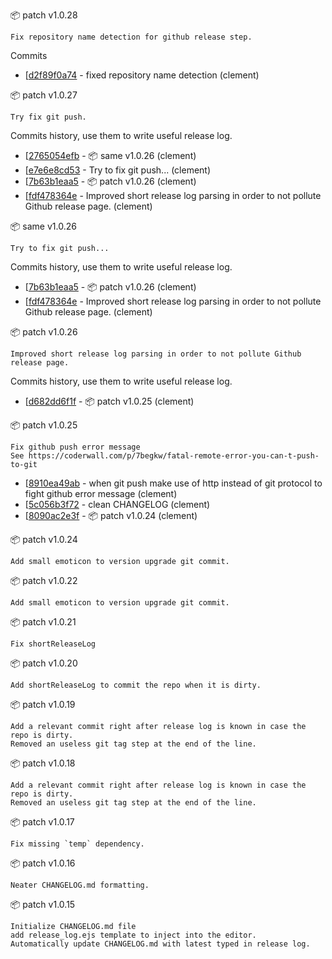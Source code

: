 :package: patch v1.0.28

```
Fix repository name detection for github release step.
```

Commits

* [[d2f89f0a74](https://github.com/maboiteaspam/project-bin-publish/commit/d2f89f0a74) - fixed repository name detection (clement) 

:package: patch v1.0.27

```
Try fix git push.
```

Commits history, use them to write useful release log.

* [[2765054efb](https://github.com/maboiteaspam/project-bin-publish/commit/2765054efb) - :package: same v1.0.26 (clement) 
* [[e7e6e8cd53](https://github.com/maboiteaspam/project-bin-publish/commit/e7e6e8cd53) - Try to fix git push... (clement) 
* [[7b63b1eaa5](https://github.com/maboiteaspam/project-bin-publish/commit/7b63b1eaa5) - :package: patch v1.0.26 (clement) 
* [[fdf478364e](https://github.com/maboiteaspam/project-bin-publish/commit/fdf478364e) - Improved short release log parsing in order to not pollute Github release page. (clement) 


:package: same v1.0.26

```
Try to fix git push...
```

Commits history, use them to write useful release log.

* [[7b63b1eaa5](https://github.com/maboiteaspam/project-bin-publish/commit/7b63b1eaa5) - :package: patch v1.0.26 (clement) 
* [[fdf478364e](https://github.com/maboiteaspam/project-bin-publish/commit/fdf478364e) - Improved short release log parsing in order to not pollute Github release page. (clement) 


:package: patch v1.0.26

```
Improved short release log parsing in order to not pollute Github release page.
```

Commits history, use them to write useful release log.

* [[d682dd6f1f](https://github.com/maboiteaspam/project-bin-publish/commit/d682dd6f1f) - :package: patch v1.0.25 (clement) 


:package: patch v1.0.25

```
Fix github push error message
See https://coderwall.com/p/7begkw/fatal-remote-error-you-can-t-push-to-git
```

* [[8910ea49ab](https://github.com/maboiteaspam/project-bin-publish/commit/8910ea49ab) - when git push make use of http instead of git protocol to fight github error message (clement) 
* [[5c056b3f72](https://github.com/maboiteaspam/project-bin-publish/commit/5c056b3f72) - clean CHANGELOG (clement) 
* [[8090ac2e3f](https://github.com/maboiteaspam/project-bin-publish/commit/8090ac2e3f) - :package: patch v1.0.24 (clement) 

:package: patch v1.0.24

```
Add small emoticon to version upgrade git commit.
```

:package: patch v1.0.22

```
Add small emoticon to version upgrade git commit.
```

:package: patch v1.0.21

```
Fix shortReleaseLog
```

:package: patch v1.0.20

```
Add shortReleaseLog to commit the repo when it is dirty.
```

:package: patch v1.0.19

```
Add a relevant commit right after release log is known in case the repo is dirty.
Removed an useless git tag step at the end of the line.
```


:package: patch v1.0.18

```
Add a relevant commit right after release log is known in case the repo is dirty.
Removed an useless git tag step at the end of the line.
```


:package: patch v1.0.17

```
Fix missing `temp` dependency.
```


:package: patch v1.0.16

```
Neater CHANGELOG.md formatting.
```


:package: patch v1.0.15

```
Initialize CHANGELOG.md file
add release_log.ejs template to inject into the editor.
Automatically update CHANGELOG.md with latest typed in release log.
```



